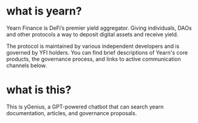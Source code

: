 # what is yearn?

Yearn Finance is DeFi’s premier yield aggregator. Giving individuals, DAOs and other protocols a way to deposit digital assets and receive yield.

The protocol is maintained by various independent developers and is governed by YFI holders. You can find brief descriptions of Yearn's core products, the governance process, and links to active communication channels below.

# what is this?

This is yGenius, a GPT-powered chatbot that can search yearn documentation, articles, and governance proposals.